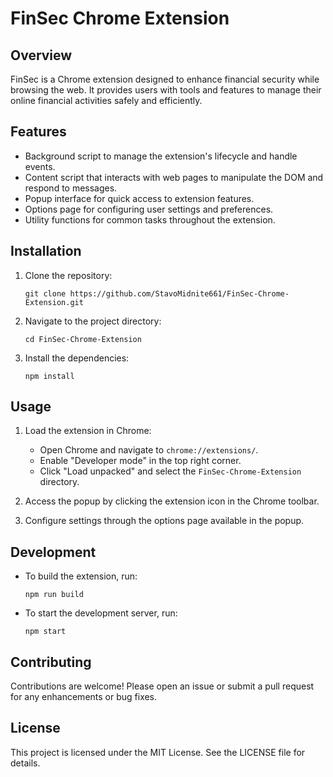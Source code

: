 # FinSec Chrome Extension

## Overview
FinSec is a Chrome extension designed to enhance financial security while browsing the web. It provides users with tools and features to manage their online financial activities safely and efficiently.

## Features
- Background script to manage the extension's lifecycle and handle events.
- Content script that interacts with web pages to manipulate the DOM and respond to messages.
- Popup interface for quick access to extension features.
- Options page for configuring user settings and preferences.
- Utility functions for common tasks throughout the extension.

## Installation
1. Clone the repository:
   ```
   git clone https://github.com/StavoMidnite661/FinSec-Chrome-Extension.git
   ```
2. Navigate to the project directory:
   ```
   cd FinSec-Chrome-Extension
   ```
3. Install the dependencies:
   ```
   npm install
   ```

## Usage
1. Load the extension in Chrome:
   - Open Chrome and navigate to `chrome://extensions/`.
   - Enable "Developer mode" in the top right corner.
   - Click "Load unpacked" and select the `FinSec-Chrome-Extension` directory.

2. Access the popup by clicking the extension icon in the Chrome toolbar.

3. Configure settings through the options page available in the popup.

## Development
- To build the extension, run:
  ```
  npm run build
  ```

- To start the development server, run:
  ```
  npm start
  ```

## Contributing
Contributions are welcome! Please open an issue or submit a pull request for any enhancements or bug fixes.

## License
This project is licensed under the MIT License. See the LICENSE file for details.